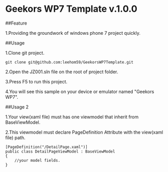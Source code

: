 Geekors WP7 Template v.1.0.0
==========================

##Feature

1.Providing the groundwork of windows phone 7 project quickly.

##Usage

1.Clone git project.
	
	git clone git@github.com:leehom59/GeekorsWP7Template.git
	
2.Open the JZ001.sln file on the root of project folder.
	
3.Press F5 to run this project.

4.You will see this sample on your device or emulator named "Geekors WP7".

##Usage 2

1.Your view(xaml file) must has one viewmodel that inherit from BaseViewModel.

2.This viewmodel must declare PageDefinition Attribute with the view(xaml file) path.
	
	[PageDefinition("/DetailPage.xaml")]
    public class DetailPageViewModel : BaseViewModel
	{
		//your model fields.
	}
	
